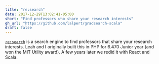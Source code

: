 ```yaml
---
title: "re:search"
date: 2017-12-29T13:02:41-05:00
short: "Find professors who share your research interests"
gh_url: "https://github.com/lalpert/gradsearch-scala"
draft: false
---
```

[`re:search`](www.gradschoolsearch.org) is a search engine to find professors that share your research interests. Leah and I originally built this in PHP for 6.470 Junior year (and won the MIT Utility award). A few years later we redid it with React and Scala.
